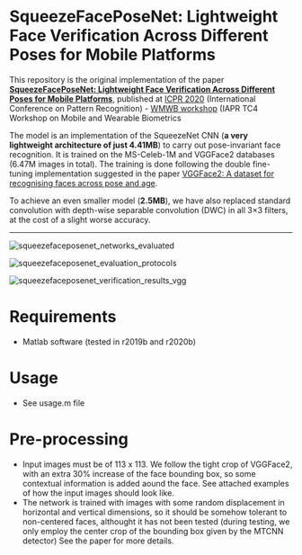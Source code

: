 # SqueezeFacePoseNet: Lightweight Face Verification Across Different Poses for Mobile Platforms



This repository is the original implementation of the paper **[SqueezeFacePoseNet: Lightweight Face Verification Across Different Poses for Mobile Platforms](https://arxiv.org/abs/2007.08566)**, published at [ICPR 2020](https://www.micc.unifi.it/icpr2020/) (International Conference on Pattern Recognition) - [WMWB workshop](http://wmb2020.iapr-tc4.org/) (IAPR TC4 Workshop on Mobile and Wearable Biometrics 

The model is an implementation of the SqueezeNet CNN (**a very lightweight architecture of just 4.41MB**) to carry out pose-invariant face recognition. It is trained on the MS-Celeb-1M and VGGFace2 databases (6.47M images in total). The training is done following the double fine-tuning implementation suggested in the paper [VGGFace2: A dataset for recognising faces across pose and age](https://arxiv.org/abs/1710.08092). 

To achieve an even smaller model (**2.5MB**), we have also replaced standard convolution with depth-wise separable convolution (DWC) in all 3×3 filters, at the cost of a slight worse accuracy.

---

![squeezefaceposenet_networks_evaluated](https://user-images.githubusercontent.com/6042693/106066359-fb5af780-60fc-11eb-84c4-395cb895f25e.png)

![squeezefaceposenet_evaluation_protocols](https://user-images.githubusercontent.com/6042693/106066493-30674a00-60fd-11eb-80da-7609b05595eb.png)

![squeezefaceposenet_verification_results_vgg](https://user-images.githubusercontent.com/6042693/106066145-a0290500-60fc-11eb-95e8-86af004dec78.png)

# Requirements
  - Matlab software (tested in r2019b and r2020b)

# Usage
  - See usage.m file

# Pre-processing
  - Input images must be of 113 x 113. We follow the tight crop of VGGFace2, with an extra 30% increase of the face bounding box, so some contextual information is added aound the face. See attached examples of how the input images should look like. 
  - The network is trained with images with some random displacement in horizontal and vertical dimensions, so it should be somehow tolerant to non-centered faces, althought it has not been tested (during testing, we only employ the center crop of the bounding box given by the MTCNN detector) See the paper for more details.

